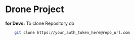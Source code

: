 # Drone Project  
**for Devs:** To clone Repository do  
```bash
    git clone https://your_auth_token_here@repo_url.com
```